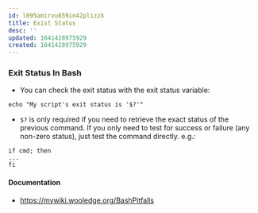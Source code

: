 ```yaml
---
id: l095amirvu859in42plizzk
title: Exist Status
desc: ''
updated: 1641428975929
created: 1641428975929
---
```



### Exit Status In Bash

- You can check the exit status with the exit status variable:

```shell
echo "My script's exit status is '$?'"
```

- `$?` is only required if you need to retrieve the exact status of the previous command. If you only need to test for success or failure (any non-zero status), just test the command directly. e.g.:

```shell
if cmd; then
...
fi
```

#### Documentation

- <https://mywiki.wooledge.org/BashPitfalls>
